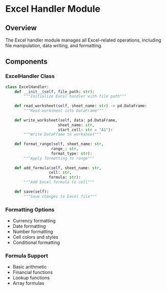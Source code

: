 # Excel Handler Module

## Overview
The Excel handler module manages all Excel-related operations, including file manipulation, data writing, and formatting.

## Components

### ExcelHandler Class
```python
class ExcelHandler:
    def __init__(self, file_path: str):
        """Initialize Excel handler with file path"""
    
    def read_worksheet(self, sheet_name: str) -> pd.DataFrame:
        """Read worksheet into DataFrame"""
    
    def write_worksheet(self, data: pd.DataFrame, 
                       sheet_name: str,
                       start_cell: str = "A1"):
        """Write DataFrame to worksheet"""
    
    def format_range(self, sheet_name: str,
                    range_: str,
                    format_type: str):
        """Apply formatting to range"""
    
    def add_formula(self, sheet_name: str,
                   cell: str,
                   formula: str):
        """Add Excel formula to cell"""
    
    def save(self):
        """Save changes to Excel file"""
```

### Formatting Options
- Currency formatting
- Date formatting
- Number formatting
- Cell colors and styles
- Conditional formatting

### Formula Support
- Basic arithmetic
- Financial functions
- Lookup functions
- Array formulas 